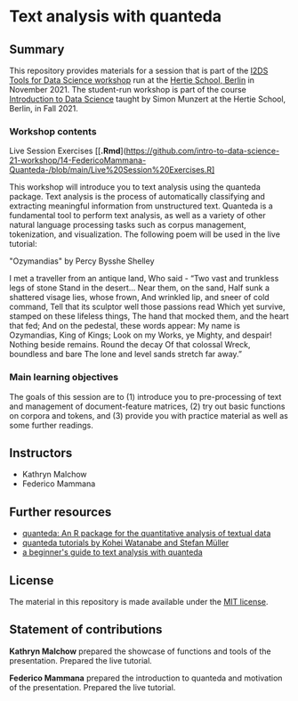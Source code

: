 # Text analysis with quanteda


## Summary

This repository provides materials for a session that is part of the [I2DS Tools for Data Science workshop](https://github.com/intro-to-data-science-21-workshop) run at the [Hertie School, Berlin](https://www.hertie-school.org/en/) in November 2021. The student-run workshop is part of the course [Introduction to Data Science](https://github.com/intro-to-data-science-21) taught by Simon Munzert at the Hertie School, Berlin, in Fall 2021.

### Workshop contents
Live Session Exercises \[[**.Rmd**](https://github.com/intro-to-data-science-21-workshop/14-FedericoMammana-Quanteda-/blob/main/Live%20Session%20Exercises.R]

This workshop will introduce you to text analysis using the quanteda package. Text analysis is the process of automatically classifying and extracting meaningful information from unstructured text. Quanteda is  a fundamental tool to perform text analysis, as well as a variety of other natural language processing tasks such as corpus management, tokenization, and visualization.
The following poem will be used in the live tutorial:

"Ozymandias" by Percy Bysshe Shelley

I met a traveller from an antique land,
Who said - “Two vast and trunkless legs of stone
Stand in the desert... Near them, on the sand,
Half sunk a shattered visage lies, whose frown,
And wrinkled lip, and sneer of cold command,
Tell that its sculptor well those passions read
Which yet survive, stamped on these lifeless things,
The hand that mocked them, and the heart that fed;
And on the pedestal, these words appear:
My name is Ozymandias, King of Kings;
Look on my Works, ye Mighty, and despair!
Nothing beside remains. Round the decay
Of that colossal Wreck, boundless and bare
The lone and level sands stretch far away.”

### Main learning objectives

The goals of this session are to (1) introduce you to pre-processing of text and management of document-feature matrices, (2) try out basic functions on corpora and tokens, and (3) provide you with practice material as well as some further readings.


## Instructors

- Kathryn Malchow
- Federico Mammana

## Further resources

- [quanteda: An R package for the quantitative analysis of
textual data](https://www.theoj.org/joss-papers/joss.00774/10.21105.joss.00774.pdf)
- [quanteda tutorials by Kohei Watanabe and Stefan Müller](https://tutorials.quanteda.io/)
- [a beginner's guide to text analysis with quanteda](https://data.library.virginia.edu/a-beginners-guide-to-text-analysis-with-quanteda/)


## License

The material in this repository is made available under the [MIT license](http://opensource.org/licenses/mit-license.php). 

## Statement of contributions

**Kathryn Malchow** prepared the showcase of functions and tools of the presentation. Prepared the live tutorial.

**Federico Mammana** prepared the introduction to quanteda and motivation of the presentation. Prepared the live tutorial.
